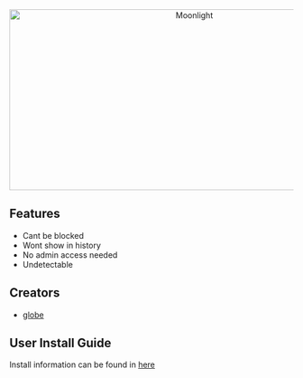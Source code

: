 <div align="center">

<img src="https://socialify.git.ci/GlobeTheDev/Moonlight/image?description=1&forks=1&issues=1&language=1&logo=https%3A%2F%2Fraw.githubusercontent.com%2FGlobeTheDev%2FMoonlight%2Frefs%2Fheads%2Fmain%2Fm00nlight.png&name=1&owner=1&pulls=1&stargazers=1&theme=Dark" alt="Moonlight" width="640" height="320" />

</div>

## Features

- Cant be blocked
- Wont show in history
- No admin access needed
- Undetectable  

## Creators

- [globe](https://github.com/GlobeTheDev)

## User Install Guide
Install information can be found in [here](https://github.com/ImPosh/Carbon/wiki)
